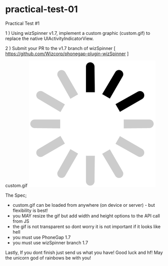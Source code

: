 practical-test-01
=================

Practical Test #1

1 ) Using wizSpinner v1.7, implement a custom graphic (custom.gif) to replace the native UIActivityIndicatorView.

2 ) Submit your PR to the v1.7 branch of wizSpinner [ https://github.com/Wizcorp/phonegap-plugin-wizSpinner ]

custom.gif
![custom](https://github.com/aogilvie/practical-test-01/raw/master/custom.gif)


The Spec;

- custom.gif can be loaded from anywhere (on device or server) - but flexibility is best!
- you MAY resize the gif but add width and height options to the API call from JS
- the gif is not transparent so dont worry it is not important if it looks like hell
- you must use PhoneGap 1.7
- you must use wizSpinner branch 1.7

 
Lastly,
If you dont finish just send us what you have!
Good luck and hf! May the unicorn god of rainbows be with you!